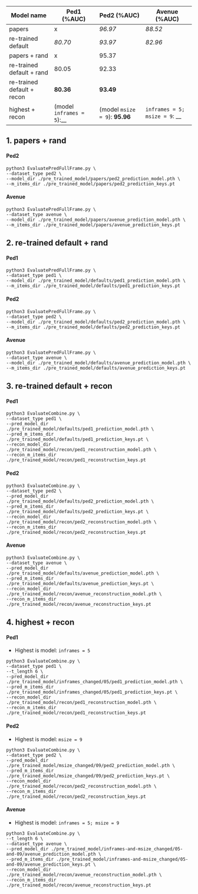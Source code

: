 | Model name                 | Ped1 (%AUC)                 | Ped2 (%AUC)                    | Avenue (%AUC)                   |
| -------------------------- | --------------------------- | ------------------------------ | ------------------------------- |
| papers                     | x                           | <i> 96.97                      | <i>88.52                        |
| re-trained default         | <i>80.70                    | <i> 93.97                      | <i>82.96                        |
| papers + rand              | x                           | 95.37                          |                                 |
| re-trained default + rand  | 80.05                       | 92.33                          |                                 |
| re-trained default + recon | <b>80.36                    | <b>93.49                       |                                 |
| highest + recon            | (model `inframes = 5`):\_\_ | (model `msize = 9`): <b> 95.96 | `inframes = 5; msize = 9`: \_\_ |

## 1. papers + rand

#### Ped2

```
python3 EvaluatePredFullFrame.py \
--dataset_type ped2 \
--model_dir ./pre_trained_model/papers/ped2_prediction_model.pth \
--m_items_dir ./pre_trained_model/papers/ped2_prediction_keys.pt
```

#### Avenue

```
python3 EvaluatePredFullFrame.py \
--dataset_type avenue \
--model_dir ./pre_trained_model/papers/avenue_prediction_model.pth \
--m_items_dir ./pre_trained_model/papers/avenue_prediction_keys.pt
```

## 2. re-trained default + rand

#### Ped1

```
python3 EvaluatePredFullFrame.py \
--dataset_type ped1 \
--model_dir ./pre_trained_model/defaults/ped1_prediction_model.pth \
--m_items_dir ./pre_trained_model/defaults/ped1_prediction_keys.pt
```

#### Ped2

```
python3 EvaluatePredFullFrame.py \
--dataset_type ped2 \
--model_dir ./pre_trained_model/defaults/ped2_prediction_model.pth \
--m_items_dir ./pre_trained_model/defaults/ped2_prediction_keys.pt
```

#### Avenue

```
python3 EvaluatePredFullFrame.py \
--dataset_type avenue \
--model_dir ./pre_trained_model/defaults/avenue_prediction_model.pth \
--m_items_dir ./pre_trained_model/defaults/avenue_prediction_keys.pt
```

## 3. re-trained default + recon

#### Ped1

```
python3 EvaluateCombine.py \
--dataset_type ped1 \
--pred_model_dir ./pre_trained_model/defaults/ped1_prediction_model.pth \
--pred_m_items_dir ./pre_trained_model/defaults/ped1_prediction_keys.pt \
--recon_model_dir ./pre_trained_model/recon/ped1_reconstruction_model.pth \
--recon_m_items_dir ./pre_trained_model/recon/ped1_reconstruction_keys.pt
```

#### Ped2

```
python3 EvaluateCombine.py \
--dataset_type ped2 \
--pred_model_dir ./pre_trained_model/defaults/ped2_prediction_model.pth \
--pred_m_items_dir ./pre_trained_model/defaults/ped2_prediction_keys.pt \
--recon_model_dir ./pre_trained_model/recon/ped2_reconstruction_model.pth \
--recon_m_items_dir ./pre_trained_model/recon/ped2_reconstruction_keys.pt
```

#### Avenue

```
python3 EvaluateCombine.py \
--dataset_type avenue \
--pred_model_dir ./pre_trained_model/defaults/avenue_prediction_model.pth \
--pred_m_items_dir ./pre_trained_model/defaults/avenue_prediction_keys.pt \
--recon_model_dir ./pre_trained_model/recon/avenue_reconstruction_model.pth \
--recon_m_items_dir ./pre_trained_model/recon/avenue_reconstruction_keys.pt
```

## 4. highest + recon

#### Ped1

-   Highest is model: `inframes = 5`

```
python3 EvaluateCombine.py \
--dataset_type ped1 \
--t_length 6 \
--pred_model_dir ./pre_trained_model/inframes_changed/05/ped1_prediction_model.pth \
--pred_m_items_dir ./pre_trained_model/inframes_changed/05/ped1_prediction_keys.pt \
--recon_model_dir ./pre_trained_model/recon/ped1_reconstruction_model.pth \
--recon_m_items_dir ./pre_trained_model/recon/ped1_reconstruction_keys.pt
```

#### Ped2

-   Highest is model: `msize = 9`

```
python3 EvaluateCombine.py \
--dataset_type ped2 \
--pred_model_dir ./pre_trained_model/msize_changed/09/ped2_prediction_model.pth \
--pred_m_items_dir ./pre_trained_model/msize_changed/09/ped2_prediction_keys.pt \
--recon_model_dir ./pre_trained_model/recon/ped2_reconstruction_model.pth \
--recon_m_items_dir ./pre_trained_model/recon/ped2_reconstruction_keys.pt
```

#### Avenue

-   Highest is model: `inframes = 5; msize = 9`

```
python3 EvaluateCombine.py \
--t_length 6 \
--dataset_type avenue \
--pred_model_dir ./pre_trained_model/inframes-and-msize_changed/05-and-09/avenue_prediction_model.pth \
--pred_m_items_dir ./pre_trained_model/inframes-and-msize_changed/05-and-09/avenue_prediction_keys.pt \
--recon_model_dir ./pre_trained_model/recon/avenue_reconstruction_model.pth \
--recon_m_items_dir ./pre_trained_model/recon/avenue_reconstruction_keys.pt
```
